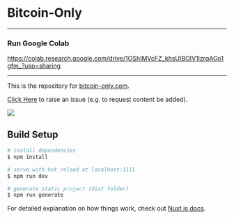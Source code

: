 # Bitcoin-Only


-------------------------
### Run Google Colab

https://colab.research.google.com/drive/1OShIMVcFZ_khsUIBOIV1lzrqAGo1gfm_?usp=sharing

-------------------------


This is the repository for [bitcoin-only.com](https://bitcoin-only.com). 

[Click Here](https://github.com/bitcoin-only/bitcoin-only/issues/new/choose) to raise an issue (e.g. to request content be added).

![](/static/og-image.png)


## Build Setup

```bash
# install dependencies
$ npm install

# serve with hot reload at localhost:1111
$ npm run dev

# generate static project (dist folder)
$ npm run generate
```

For detailed explanation on how things work, check out [Nuxt.js docs](https://nuxtjs.org).
